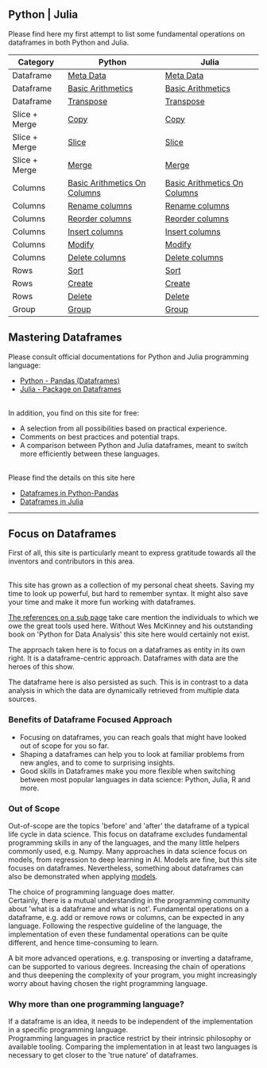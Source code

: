 ## Python | Julia

Please find here my first attempt to list some fundamental operations on dataframes in both Python and Julia.


|  Category   | Python | Julia |
|-------------|--------|-------|
| Dataframe   | [Meta Data](pandas_df_ops#meta-data) | [Meta Data](julia_df_ops#meta-data) |
| Dataframe   | [Basic Arithmetics](pandas_df_ops#basic-arithmetics) | [Basic Arithmetics](julia_df_ops#basic-arithmetics)  |
| Dataframe   | [Transpose](pandas_df_ops#transpose) | [Transpose](julia_df_ops#transpose) |
| Slice + Merge  | [Copy](pandas_slice_merge#copy)  | [Copy](julia_slice_merge#copy)  | 
| Slice + Merge  | [Slice](pandas_slice_merge#slice)  | [Slice](julia_slice_merge#slice) |
| Slice + Merge  | [Merge](pandas_slice_merge#merge) | [Merge](julia_slice_merge#merge) |
| Columns   | [Basic Arithmetics On Columns](pandas_columns#basic-arithmetics-on-columns) | [Basic Arithmetics  On Columns](julia_columns#basic-arithmetics-on-columns)  |
| Columns     | [Rename columns](pandas_columns#rename)  | [Rename columns](julia_columns#rename) |
| Columns     | [Reorder columns](pandas_columns#reorder) | [Reorder columns](julia_columns#reorder) |
| Columns     | [Insert columns](pandas_columns#insert) | [Insert columns](julia_columns#insert) |
| Columns     | [Modify](pandas_columns#modify) | [Modify](julia_columns#modify) |
| Columns     | [Delete columns](pandas_columns#delete) | [Delete columns](julia_columns#delete) |
| Rows        | [Sort](pandas_rows#sort)   | [Sort](julia_rows#sort)  |
| Rows        | [Create](pandas_rows#create) | [Create](julia_rows#create) |
| Rows        | [Delete](pandas_rows#delete) | [Delete](julia_rows#delete)  |
| Group       | [Group](pandas_group#group) | [Group](julia_group#group) |


## Mastering Dataframes

Please consult official documentations for Python and Julia programming language: 
- [Python - Pandas (Dataframes)](https://pandas.pydata.org/pandas-docs/stable/reference/api/pandas.DataFrame.html)
- [Julia - Package on Dataframes](https://dataframes.juliadata.org/stable/)

<br>
In addition, you find on this site for free:

- A selection from all possibilities based on practical experience.
- Comments on best practices and potential traps.
- A comparison between Python and Julia dataframes, meant to switch more efficiently between these languages.

<br>
Please find the details on this site here

- [Dataframes in Python-Pandas](pandas)
- [Dataframes in Julia](julia_df)

---

## Focus on Dataframes

First of all, this site is particularly meant to express gratitude towards all the inventors and contributors in this area.<br>

<br>
This site has grown as a collection of my personal cheat sheets. Saving my time to look up powerful, but hard to remember syntax. It might also save your time and make it more fun working with dataframes.

[The references on a sub page](python_references) take care mention the individuals to which we owe the great tools used here. Without Wes McKinney and his outstanding book on 'Python for Data Analysis' this site here would certainly not exist.

The approach taken here is to focus on a dataframes as entity in its own right.
It is a dataframe-centric approach. Dataframes with data are the heroes of this show.

The dataframe here is also persisted as such. This is in contrast to a data analysis in which the data are dynamically retrieved from multiple data sources.

### Benefits of Dataframe Focused Approach

- Focusing on dataframes, you can reach goals that might have looked out of scope for you so far.
- Shaping a dataframes can help you to look at familiar problems from new angles, and to come to surprising insights.
- Good skills in Dataframes make you more flexible when switching between most popular languages in data science: Python, Julia, R and more. 


### Out of Scope

Out-of-scope are the topics 'before' and 'after' the dataframe of a typical life cycle in data science.
This focus on dataframe excludes fundamental programming skills in any of the languages, and the many little helpers commonly used, e.g. Numpy.
Many approaches in data science focus on models, from regression to deep learning in AI. Models are fine, but this site focuses on dataframes. Nevertheless, something about dataframes can also be demonstrated when applying [models](models).

The choice of programming language does matter.  
Certainly, there is a mutual understanding in the programming community about 'what is a dataframe and what is not'.
Fundamental operations on a dataframe, e.g. add or remove rows or columns, can be expected in any language.
Following the respective guideline of the language, the implementation of even these fundamental operations can be quite different, and hence time-consuming to learn.

A bit more advanced operations, e.g. transposing or inverting a dataframe, can be supported to various degrees.
Increasing the chain of operations and thus deepening the complexity of your program, you might increasingly worry about having chosen the right programming language.

### Why more than one programming language?

If a dataframe is an idea, it needs to be independent of the implementation in a specific programming language.<br>
Programming languages in practice restrict by their intrinsic philosophy or available tooling.
Comparing the implementation in at least two languages is necessary to get closer to the 'true  nature' of dataframes. 

